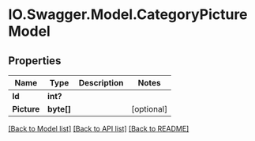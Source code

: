 # IO.Swagger.Model.CategoryPictureModel
## Properties

Name | Type | Description | Notes
------------ | ------------- | ------------- | -------------
**Id** | **int?** |  | 
**Picture** | **byte[]** |  | [optional] 

[[Back to Model list]](../README.md#documentation-for-models) [[Back to API list]](../README.md#documentation-for-api-endpoints) [[Back to README]](../README.md)

